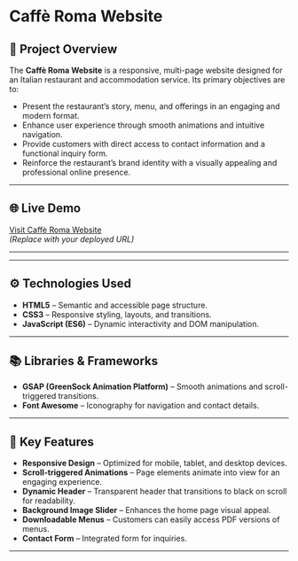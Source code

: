 # Caffè Roma Website  

## 📌 Project Overview  
The **Caffè Roma Website** is a responsive, multi-page website designed for an Italian restaurant and accommodation service. Its primary objectives are to:  
- Present the restaurant’s story, menu, and offerings in an engaging and modern format.  
- Enhance user experience through smooth animations and intuitive navigation.  
- Provide customers with direct access to contact information and a functional inquiry form.  
- Reinforce the restaurant’s brand identity with a visually appealing and professional online presence.  

---

## 🌐 Live Demo  
[Visit Caffè Roma Website](https://your-live-site-link.com)  
*(Replace with your deployed URL)*  

---


---

## ⚙️ Technologies Used  
- **HTML5** – Semantic and accessible page structure.  
- **CSS3** – Responsive styling, layouts, and transitions.  
- **JavaScript (ES6)** – Dynamic interactivity and DOM manipulation.  

---

## 📚 Libraries & Frameworks  
- **GSAP (GreenSock Animation Platform)** – Smooth animations and scroll-triggered transitions.  
- **Font Awesome** – Iconography for navigation and contact details.  

---

## 🚀 Key Features  
- **Responsive Design** – Optimized for mobile, tablet, and desktop devices.  
- **Scroll-triggered Animations** – Page elements animate into view for an engaging experience.  
- **Dynamic Header** – Transparent header that transitions to black on scroll for readability.  
- **Background Image Slider** – Enhances the home page visual appeal.  
- **Downloadable Menus** – Customers can easily access PDF versions of menus.  
- **Contact Form** – Integrated form for inquiries.

---



